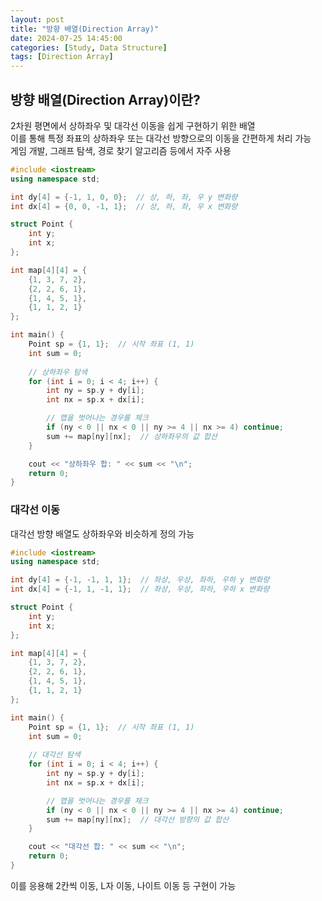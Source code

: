 ```yaml
---
layout: post
title: "방향 배열(Direction Array)"
date: 2024-07-25 14:45:00
categories: [Study, Data Structure]
tags: [Direction Array]
---
```

## 방향 배열(Direction Array)이란?
2차원 평면에서 상하좌우 및 대각선 이동을 쉽게 구현하기 위한 배열<br>
이를 통해 특정 좌표의 상하좌우 또는 대각선 방향으로의 이동을 간편하게 처리 가능<br>
게임 개발, 그래프 탐색, 경로 찾기 알고리즘 등에서 자주 사용

```cpp
#include <iostream>
using namespace std;

int dy[4] = {-1, 1, 0, 0};  // 상, 하, 좌, 우 y 변화량
int dx[4] = {0, 0, -1, 1};  // 상, 하, 좌, 우 x 변화량

struct Point {
    int y;
    int x;
};

int map[4][4] = {
    {1, 3, 7, 2},
    {2, 2, 6, 1},
    {1, 4, 5, 1},
    {1, 1, 2, 1}
};

int main() {
    Point sp = {1, 1};  // 시작 좌표 (1, 1)
    int sum = 0;
    
    // 상하좌우 탐색
    for (int i = 0; i < 4; i++) {
        int ny = sp.y + dy[i];
        int nx = sp.x + dx[i];

        // 맵을 벗어나는 경우를 체크
        if (ny < 0 || nx < 0 || ny >= 4 || nx >= 4) continue;  
        sum += map[ny][nx];  // 상하좌우의 값 합산
    }

    cout << "상하좌우 합: " << sum << "\n";
    return 0;
}
```

### 대각선 이동

대각선 방향 배열도 상하좌우와 비슷하게 정의 가능

```cpp
#include <iostream>
using namespace std;

int dy[4] = {-1, -1, 1, 1};  // 좌상, 우상, 좌하, 우하 y 변화량
int dx[4] = {-1, 1, -1, 1};  // 좌상, 우상, 좌하, 우하 x 변화량

struct Point {
    int y;
    int x;
};

int map[4][4] = {
    {1, 3, 7, 2},
    {2, 2, 6, 1},
    {1, 4, 5, 1},
    {1, 1, 2, 1}
};

int main() {
    Point sp = {1, 1};  // 시작 좌표 (1, 1)
    int sum = 0;
    
    // 대각선 탐색
    for (int i = 0; i < 4; i++) {
        int ny = sp.y + dy[i];
        int nx = sp.x + dx[i];

        // 맵을 벗어나는 경우를 체크
        if (ny < 0 || nx < 0 || ny >= 4 || nx >= 4) continue;
        sum += map[ny][nx];  // 대각선 방향의 값 합산
    }

    cout << "대각선 합: " << sum << "\n";
    return 0;
}
```

이를 응용해 2칸씩 이동, L자 이동, 나이트 이동 등 구현이 가능
